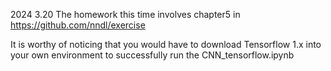 2024 3.20
The homework this time involves chapter5 in https://github.com/nndl/exercise

It is worthy of noticing that you would have to download Tensorflow 1.x into your own environment to successfully run the CNN_tensorflow.ipynb  
